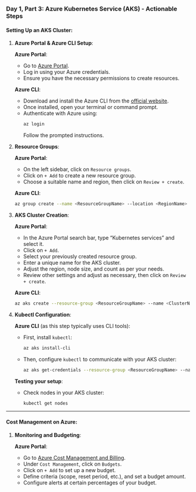 ### **Day 1, Part 3: Azure Kubernetes Service (AKS) - Actionable Steps**

#### **Setting Up an AKS Cluster**:

1. **Azure Portal & Azure CLI Setup**:
   
   **Azure Portal**:
   - Go to [Azure Portal](https://portal.azure.com/).
   - Log in using your Azure credentials.
   - Ensure you have the necessary permissions to create resources.

   **Azure CLI**:
   - Download and install the Azure CLI from the [official website](https://docs.microsoft.com/en-us/cli/azure/install-azure-cli).
   - Once installed, open your terminal or command prompt.
   - Authenticate with Azure using:
     ```bash
     az login
     ```
     Follow the prompted instructions.

2. **Resource Groups**:

   **Azure Portal**:
   - On the left sidebar, click on `Resource groups`.
   - Click on `+ Add` to create a new resource group.
   - Choose a suitable name and region, then click on `Review + create`.

   **Azure CLI**:
   ```bash
   az group create --name <ResourceGroupName> --location <RegionName>
   ```

3. **AKS Cluster Creation**:

   **Azure Portal**:
   - In the Azure Portal search bar, type “Kubernetes services” and select it.
   - Click on `+ Add`.
   - Select your previously created resource group.
   - Enter a unique name for the AKS cluster.
   - Adjust the region, node size, and count as per your needs.
   - Review other settings and adjust as necessary, then click on `Review + create`.

   **Azure CLI**:
   ```bash
   az aks create --resource-group <ResourceGroupName> --name <ClusterName> --node-count 1 --enable-addons monitoring --generate-ssh-keys
   ```

4. **Kubectl Configuration**:

   **Azure CLI** (as this step typically uses CLI tools):
   - First, install `kubectl`:
     ```bash
     az aks install-cli
     ```
   - Then, configure `kubectl` to communicate with your AKS cluster:
     ```bash
     az aks get-credentials --resource-group <ResourceGroupName> --name <ClusterName>
     ```

   **Testing your setup**:
   - Check nodes in your AKS cluster:
     ```bash
     kubectl get nodes
     ```

---

#### **Cost Management on Azure**:

1. **Monitoring and Budgeting**:

   **Azure Portal**:
   - Go to [Azure Cost Management and Billing](https://portal.azure.com/#blade/Microsoft_Azure_Billing/ModernBillingMenuBlade/Overview).
   - Under `Cost Management`, click on `Budgets`.
   - Click on `+ Add` to set up a new budget.
   - Define criteria (scope, reset period, etc.), and set a budget amount.
   - Configure alerts at certain percentages of your budget.

